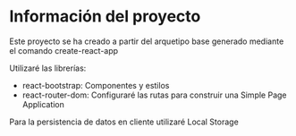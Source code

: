 # Información del proyecto
Este proyecto se ha creado a partir del arquetipo base generado mediante el comando create-react-app

Utilizaré las librerías:
- react-bootstrap: Componentes y estilos
- react-router-dom: Configuraré las rutas para construir una Simple Page Application 

Para la persistencia de datos en cliente utilizaré Local Storage